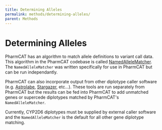 ```yaml
---
title: Determining Alleles
permalink: methods/determining-alleles/
parent: Methods
---
```

# Determining Alleles

PharmCAT has an algorithm to match allele definitions to variant call data. This algorithm in the PharmCAT codebase is called [NamedAlleleMatcher](/methods/NamedAlleleMatcher-101). The `NamedAlleleMatcher` was written specifically for use in PharmCAT but can be run independantly.

PharmCAT can also incorporate output from other diplotype caller software (e.g. [Astrolabe](https://www.childrensmercy.org/childrens-mercy-research-institute/research-areas/genomic-medicine-center/data-and-software-resources/), [Stargazer](https://stargazer.gs.washington.edu/stargazerweb/index.html), etc...). These tools are run separately from PharmCAT but the results can be fed into PharmCAT to add unmatched genes or supercede diplotypes matched by PharmCAT's `NamedAlleleMatcher`.

Currently, CYP2D6 diplotypes must be supplied by external caller software and the `NamedAlleleMatcher` is the default for all other gene diplotype matching.
